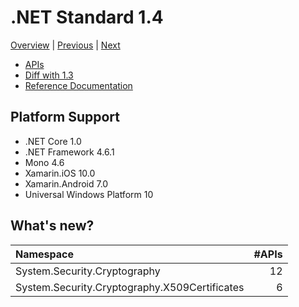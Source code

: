 # .NET Standard 1.4

[Overview](../versions.md) | [Previous](netstandard1.3.md) | [Next](netstandard1.5.md)

* [APIs](netstandard1.4_ref.md)
* [Diff with 1.3](netstandard1.4_diff.md)
* [Reference Documentation](https://docs.microsoft.com/en-us/dotnet/api/?view=netstandard-1.4)

## Platform Support

* .NET Core 1.0
* .NET Framework 4.6.1
* Mono 4.6
* Xamarin.iOS 10.0
* Xamarin.Android 7.0
* Universal Windows Platform 10

## What's new?

| Namespace                                     | #APIs |
|:----------------------------------------------|------:|
| System.Security.Cryptography                  |    12 |
| System.Security.Cryptography.X509Certificates |     6 |
